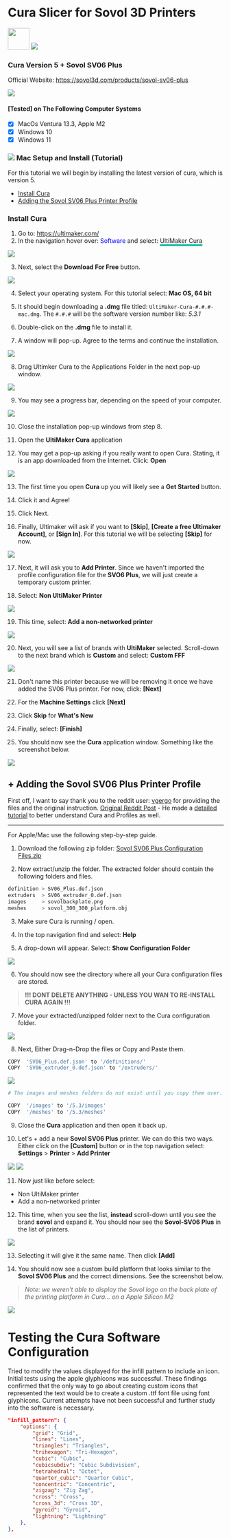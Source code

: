 # Cura Slicer for Sovol 3D Printers

<img src="./cura-logo.png" height="50" />
<img src="./sovol-logo.png" style="max-height: 50px;" />

### Cura Version 5 + Sovol SV06 Plus

Official Website: https://sovol3d.com/products/sovol-sv06-plus

<img src="./images/sovol-sv06-plus-printer.png" style="max-height: 300px;"/>


#### [Tested] on The Following Computer Systems

- [x] MacOs Ventura 13.3,  Apple M2
- [x] Windows 10
- [x] Windows 11

### <img src="./images/apple-logo.png" style="max-height: 20px;" /> Mac Setup and Install (Tutorial)

For this tutorial we will begin by installing the latest version of cura, which is version 5.

- [Install Cura](#install_cura)
- [Adding the Sovol SV06 Plus Printer Profile](#add_sv06_plus)

<h3 id="install_cura">Install Cura</h3>

1. Go to: https://ultimaker.com/
2. In the navigation hover over: <span style="color: blue;">Software</span> and select: <span style="border-bottom: solid 4px #00BBA1;">UltiMaker Cura</span>

<img src="./images/ultimaker-select-cura-software-link.png" style=""/>

3. Next, select the **Download For Free** button.

<img src="./images/ultimaker-cura-download-for-free-button.png" />

4. Select your operating system. For this tutorial select: **Mac OS, 64 bit**

5. It should begin downloading a **.dmg** file titled: `UltiMaker-Cura-#.#.#-mac.dmg`. The `#.#.#` will be the software version number like: _5.3.1_

6. Double-click on the **.dmg** file to install it.

7. A window will pop-up. Agree to the terms and continue the installation.

<img src="./images/ultimaker-cura-agree-and-install-1.png" />

8. Drag Ultimker Cura to the Applications Folder in the next pop-up window.

<img src="./images/ultimaker-cura-drag-to-applications.png" />

9. You may see a progress bar, depending on the speed of your computer.

<img src="./images/ultimaker-cura-copying-to-applications.png" style="max-height: 100px;" />

10. Close the installation pop-up windows from step 8.

11. Open the **UltiMaker Cura** application

12. You may get a pop-up asking if you really want to open Cura. Stating, it is an app downloaded from the Internet. Click: **Open**

<img src="./images/ultimaker-cura-approve-app.png" />

13. The first time you open **Cura** up you will likely see a **Get Started** button.

14. Click it and Agree!

15. Click Next.

16. Finally, Ultimaker will ask if you want to **[Skip]**, **[Create a free Ultimaker Account]**, or **[Sign In]**. For this tutorial we will be selecting **[Skip]** for now.

<img src="./images/sign-into-ultimaker.png" style="max-height: 400px;" />

17. Next, it will ask you to **Add Printer**. Since we haven't imported the profile configuration file for the **SVO6 Plus**, we will just create a temporary custom printer.

18. Select: **Non UltiMaker Printer**

<img src="./images/select-non-ultimaker-printer.png" style="max-height:400px;" />

19. This time, select: **Add a non-networked printer**

<img src="./images/add-a-non-networked-printer.png" style="max-height:200px;" />

20. Next, you will see a list of brands with **UltiMaker** selected. Scroll-down to the next brand which is **Custom** and select: **Custom FFF**

<img src="./images/select-custom-fff-printer.png" style="max-height: 500px;" />

21. Don't name this printer because we will be removing it once we have added the SV06 Plus printer. For now, click: **[Next]**

22. For the **Machine Settings** click **[Next]**

23. Click **Skip** for **What's New**

24. Finally, select: **[Finish]**

25. You should now see the **Cura** application window. Something like the screenshot below.

<img src="./images/ultimaker-cura-default-prepare-window.png" style="" />


<h2 id="add_sv06_plus"> + Adding the Sovol SV06 Plus Printer Profile</h2>

First off, I want to say thank you to the reddit user: <a href="https://www.reddit.com/user/vgergo/"  target="_blank">vgergo</a> for providing the files and the original instruction. <a href="https://www.reddit.com/r/Sovol/comments/12ycn1g/tip_this_is_how_you_can_import_sovol_slicers_sv06/" target="_blank">Original Reddit Post</a> - He made a [detailed tutorial](https://www.youtube.com/embed/VULBzpPf0Yg) to better understand Cura and Profiles as well.


<hr />

For Apple/Mac use the following step-by-step guide.

1. Download the following zip folder: [Sovol SV06 Plus Configuration Files.zip](./sovol-SV06-plus-config_files.zip)

2. Now extract/unzip the folder. The extracted folder should contain the following folders and files.

```bash
definition > SV06_Plus.def.json
extruders  > SV06_extruder_0.def.json
images     > sovolbackplate.png
meshes     > sovol_300_300_platform.obj
```

3. Make sure Cura is running / open.

4. In the top navigation find and select: **Help**

5. A drop-down will appear. Select: **Show Configuration Folder**

<img src="./images/ultimaker-cura-show-config-folder.png" style="max-height: 200px;"/>

6. You should now see the directory where all your Cura configuration files are stored.
> **!!! DONT DELETE ANYTHING - UNLESS YOU WAN TO RE-INSTALL CURA AGAIN !!!**

7. Move your extracted/unzipped folder next to the Cura configuration folder.

<img src="./images/mac-config-folder-by-folder.png" style="" />

8. Next, Either Drag-n-Drop the files or Copy and Paste them.

```bash
COPY  'SV06_Plus.def.json' to '/definitions/'
COPY  'SV06_extruder_0.def.json' to '/extruders/'
```

<img src="./images/copy-images-meshes-folders.png" style="" />

```bash
# The images and meshes folders do not exist until you copy them over.

COPY  '/images' to '/5.3/images'
COPY  '/meshes' to '/5.3/meshes'
```

9. Close the **Cura** application and then open it back up.

10. Let's + add a new **Sovol SV06 Plus** printer. We can do this two ways. Either click on the **[Custom]** button or in the top navigation select: **Settings** > **Printer** > **Add Printer**

<img src="./images/ultimaker-cura-settings-add-printer.png" style="" />

<img src="./images/ultimaker-cura-custom-add-printer.png" style="" />

11. Now just like before select:

- Non UltiMaker printer
- Add a non-networked printer

12. This time, when you see the list, **instead** scroll-down until you see the brand **sovol** and expand it. You should now see the **Sovol-SV06 Plus** in the list of printers.

<img src="./images/add-sovol-sv06-plus-printer.png" style="" />

13. Selecting it will give it the same name. Then click **[Add]**

14. You should now see a custom build platform that looks similar to the **Sovol SV06 Plus** and the correct dimensions. See the screenshot below.
> _Note: we weren't able to display the Sovol logo on the back plate of the printing platform in Cura... on a Apple Silicon M2_

<img src="./images/ultimaker-cura-sovol-sv06-plus-profile-working.png" style="" />


# Testing the Cura Software Configuration

Tried to modify the values displayed for the infill pattern to include an icon. Initial tests using the apple glyphicons was successful. These findings confirmed that the only way to go about creating custom icons that represented the text would be to create a custom .ttf font file using font glyphicons. Current attempts have not been successful and further study into the software is necessary.

```json
"infill_pattern": {
    "options": {
        "grid": "Grid",
        "lines": "Lines",
        "triangles": "Triangles",
        "trihexagon": "Tri-Hexagon",
        "cubic": "Cubic",
        "cubicsubdiv": "Cubic Subdivision",
        "tetrahedral": "Octet",
        "quarter_cubic": "Quarter Cubic",
        "concentric": "Concentric",
        "zigzag": "Zig Zag",
        "cross": "Cross",
        "cross_3d": "Cross 3D",
        "gyroid": "Gyroid",
        "lightning": "Lightning"
    },
},
```